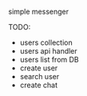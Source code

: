 simple messenger

TODO:
+ users collection
+ users api handler
+ users list from DB
+ create user
+ search user
+ create chat